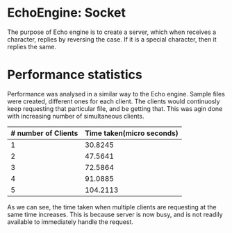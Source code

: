 # EchoEngine: Socket

The purpose of Echo engine is to create a server, which when receives a character, replies by reversing the case.
If it is a special character, then it replies the same.

# Performance statistics

Performance was analysed in a similar way to the Echo engine. Sample files were created, different ones for each client. The clients would continuosly keep requesting that particular file, and be getting that.
This was agin done with increasing number of simultaneous clients.

| # number of Clients | Time taken(micro seconds)  | 
|---------------------|-------------|
| 1                   | 30.8245      |
| 2                   | 47.5641      |
| 3                   | 72.5864      | 
| 4                   | 91.0885      | 
| 5                   | 104.2113      | 


As we can see, the time taken when multiple clients are requesting at the same time increases. This is because server is now busy, and is not readily available to immediately handle the request.

